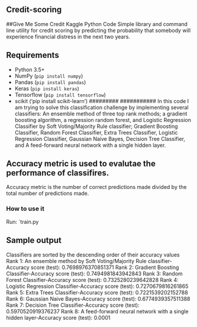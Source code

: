## Credit-scoring
##Give Me Some Credit Kaggle Python Code 
Simple library and command line utility for credit scoring by predicting the probability that somebody will experience financial distress in the next two years.
## Requirements
* Python 3.5+
* NumPy (`pip install numpy`)
* Pandas (`pip install pandas`)
* Keras (`pip install keras`)
* Tensorflow (`pip install tensorflow`)
* scikit (‘pip install scikit-learn’)
#########
###########
In this code I am trying to solve this classification challenge by implementing several classifiers: An ensemble method of three top rank methods; a gradient boosting algorithm, a regression random forest, and Logistic Regression Classifier by Soft Voting/Majority Rule classifier; Gradient Boosting Classifier, Random Forest Classifier,
Extra Trees Classifier, Logistic Regression Classifier, Gaussian Naive Bayes, Decision Tree Classifier, and A feed-forward neural network with a single hidden layer. 

## Accuracy metric is used to evalutae the performance of classifires. 
Accuracy metric is the number of correct predictions made divided by the total number of predictions made.

### How to use it
Run: `train.py

## Sample output
Classifiers are sorted by the descending order of their accuracy values
Rank 1: An ensemble method by Soft Voting/Majority Rule classifier-Accuracy score (test): 0.7698976370851371
Rank 2: Gradient Boosting Classifier-Accuracy score (test): 0.7494981843942843
Rank 3: Random Forest Classifier-Accuracy score (test): 0.7325280239642828
Rank 4: Logistic Regression Classifier-Accuracy score (test): 0.7270679816261865
Rank 5: Extra Trees Classifier-Accuracy score (test): 0.7221539202152788
Rank 6: Gaussian Naive Bayes-Accuracy score (test): 0.6774939357511388
Rank 7: Decision Tree Classifier-Accuracy score (test): 0.5970520919376237
Rank 8: A feed-forward neural network with a single hidden layer-Accuracy score (test): 0.0001


